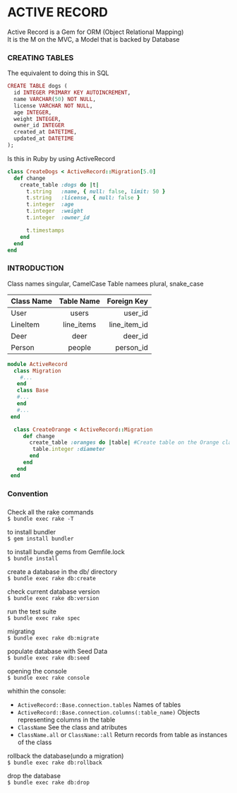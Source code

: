# ACTIVE RECORD
Active Record is a Gem for ORM (Object Relational Mapping)  
It is the M on the MVC, a Model that is backed by Database  
### CREATING TABLES
The equivalent to doing this in SQL
```ruby
CREATE TABLE dogs (
  id INTEGER PRIMARY KEY AUTOINCREMENT,
  name VARCHAR(50) NOT NULL,
  license VARCHAR NOT NULL,
  age INTEGER,
  weight INTEGER,
  owner_id INTEGER
  created_at DATETIME,
  updated_at DATETIME
);
```
Is this in Ruby by using ActiveRecord
```ruby
class CreateDogs < ActiveRecord::Migration[5.0]
  def change
    create_table :dogs do |t|
      t.string   :name, { null: false, limit: 50 }
      t.string   :license, { null: false }
      t.integer  :age
      t.integer  :weight
      t.integer  :owner_id

      t.timestamps
    end
  end
end
```

### INTRODUCTION
Class names singular, CamelCase
Table namees plural, snake_case


| Class Name    | Table Name    | Foreign Key  |
| ------------- |:-------------:| ------------:|
| User          | users         | user_id      |
| LineItem      |line_items     | line_item_id |
| Deer          | deer          | deer_id      |
| Person        | people        | person_id    |

```ruby 
module ActiveRecord
  class Migration
    #...
   end
   class Base
   #...
   end
   #...
 end
```
```ruby 
  class CreateOrange < ActiveRecord::Migration
     def change
       create_table :oranges do |table| #Create table on the Orange class
        table.integer :diameter
       end 
     end
   end 
 end
 ```
### Convention
### 



Check all the rake commands  
`$ bundle exec rake -T`  

to install bundler  
`$ gem install bundler` 

to install bundle gems from Gemfile.lock  
`$ bundle install`  

create a database in the db/ directory  
`$ bundle exec rake db:create`  

check current database version  
`$ bundle exec rake db:version`  

run the test suite  
`$ bundle exec rake spec`  

migrating  
`$ bundle exec rake db:migrate`  

populate database with Seed Data  
`$ bundle exec rake db:seed`  

opening the console  
`$ bundle exec rake console`  

whithin the console:  
- `ActiveRecord::Base.connection.tables` Names of tables  
- `ActiveRecord::Base.connection.columns(:table_name)` Objects representing columns in the table  
- `ClassName` See the class and atributes  
- `ClassName.all` or `ClassName::all` Return records from table as instances of the class  

rollback the database(undo a migration)  
`$ bundle exec rake db:rollback`  

drop the database  
`$ bundle exec rake db:drop`  
